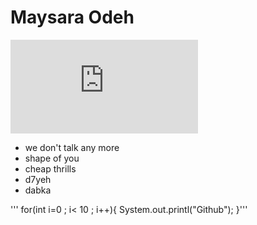 # Maysara Odeh


![GitHub Logo](https://www.facebook.com/photo.php?fbid=728810580615833&set=a.102815483215349.6596.100004606923271&type=3&theater)

* we don't talk any more
* shape of you
* cheap thrills
* d7yeh
* dabka

''' for(int i=0 ; i< 10 ; i++){
  System.out.printl("Github");
}'''

 
